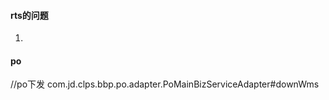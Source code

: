 #### rts的问题

1.









#### po 

//po下发
com.jd.clps.bbp.po.adapter.PoMainBizServiceAdapter#downWms
